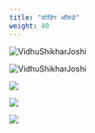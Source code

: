 ```yaml
---
title: "कोडिंग आँकड़े"
weight: 40
---
```

<p align="left"> <img src="https://github-readme-stats.vercel.app/api?username=misanthropicdeity&show_icons=true&theme=gotham&count_private=true" alt="VidhuShikharJoshi" />

<p align="left"> <img src="https://github-readme-stats.vercel.app/api/top-langs/?username=misanthropicdeity&layout=compact&theme=gotham" alt="VidhuShikharJoshi" />

<p align = "left"><img src = "https://github-readme-stats.vercel.app/api/wakatime?username=deity&theme=gotham" />

<p align = "left"> <img src = "https://img.shields.io/badge/dynamic/json?&color=1f8acb&logo=codeforces&label=Codeforces&url=https://competitive-coding-api.herokuapp.com/api/codeforces/deity_31&query=%24.rating&prefix=Rating%20&style=for-the-badge&cacheSeconds=86400" />

<p align = "left"><img src = "https://img.shields.io/badge/dynamic/json?label=CodeChef&query=%24.rating&url=https://competitive-coding-api.herokuapp.com/api/codechef/deity_31&prefix=Rating%20&logo=codechef&logoColor=f5f5dc&labelColor=7b5e47&style=for-the-badge&cacheSeconds=86400" />
